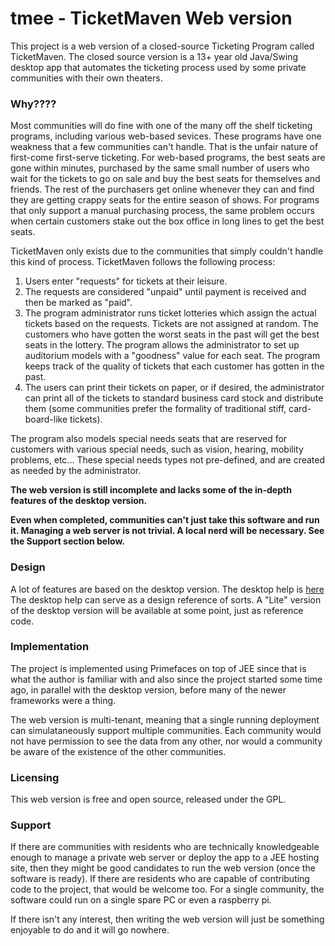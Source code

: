 # tmee - TicketMaven Web version
This project is a web version of a closed-source Ticketing Program called TicketMaven. The closed source version is a 13+ year old Java/Swing desktop app
that automates the ticketing process used by some private communities with their own theaters.

### Why????

Most communities will do fine with one of the many off the shelf ticketing programs, including various web-based sevices. These programs have one weakness that a few communities can't handle. That is the unfair nature of first-come first-serve ticketing. For web-based programs, the best seats are gone within minutes, purchased by the same small number of users who wait for the tickets to go on sale and buy the best seats for themselves and friends. The rest of the purchasers get online whenever they can and find they are getting crappy seats for the entire season of shows. For programs that only support a manual purchasing process, the same problem occurs when certain customers stake out the box office in long lines to get the best seats.

TicketMaven only exists due to the communities that simply couldn't handle this kind of process. TicketMaven follows the following process:

1. Users enter "requests" for tickets at their leisure.
2. The requests are considered "unpaid" until payment is received and then be marked as "paid". 
3. The program administrator runs ticket lotteries which assign the actual tickets based on the requests. Tickets are not assigned at random. The customers who have gotten the worst seats in the past will get the best seats in the lottery. The program allows the administrator to set up auditorium models with a "goodness" value for each seat. The program keeps track of the quality of tickets that each customer has gotten in the past.
4. The users can print their tickets on paper, or if desired, the administrator can print all of the tickets to standard business card stock and distribute them (some communities prefer the formality of traditional stiff, card-board-like tickets).

The program also models special needs seats that are reserved for customers with various special needs, such as vision, hearing, mobility problems, etc... These special needs types not pre-defined, and are created as needed by the administrator.

**The web version is still incomplete and lacks some of the in-depth features of the desktop version.**

**Even when completed, communities can't just take this software and run it. Managing a web server is not trivial. A local nerd will be necessary. See the Support section below.**

### Design

A lot of features are based on the desktop version. The desktop help is [here](https://mikeberger.github.io/tmee/desktop_help/)
The desktop help can serve as a design reference of sorts. A "Lite" version of the desktop version will be available at some point, just as reference code.

### Implementation

The project is implemented using Primefaces on top of JEE since that is what the author is familiar with and also since the project started some time ago, in parallel with the desktop version, before many of the newer frameworks were a thing. 

The web version is multi-tenant, meaning that a single running deployment can simulataneously support multiple communities. Each community would not have permission to see the data from any other, nor would a community be aware of the existence of the other communities.

### Licensing

This web version is free and open source, released under the GPL.

### Support

If there are communities with residents who are technically knowledgeable enough to manage a private web server or deploy the app to a JEE hosting site, then they might be good candidates to run the web version (once the software is ready). If there are residents who are capable of contributing code to the project, that would be welcome too. For a single community, the software could run on a single spare PC or even a raspberry pi.

If there isn't any interest, then writing the web version will just be something enjoyable to do and it will go nowhere.


